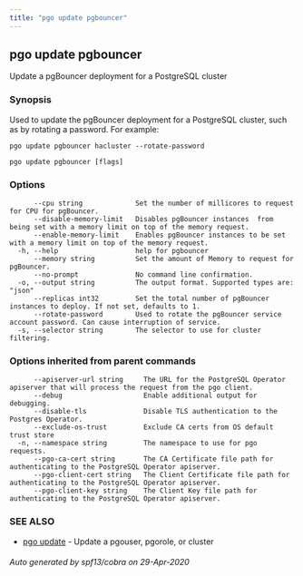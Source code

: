 ```yaml
---
title: "pgo update pgbouncer"
---
```

## pgo update pgbouncer

Update a pgBouncer deployment for a PostgreSQL cluster

### Synopsis

Used to update the pgBouncer deployment for a PostgreSQL cluster, such
	as by rotating a password. For example:

	pgo update pgbouncer hacluster --rotate-password
	

```
pgo update pgbouncer [flags]
```

### Options

```
      --cpu string             Set the number of millicores to request for CPU for pgBouncer.
      --disable-memory-limit   Disables pgBouncer instances  from being set with a memory limit on top of the memory request.
      --enable-memory-limit    Enables pgBouncer instances to be set with a memory limit on top of the memory request.
  -h, --help                   help for pgbouncer
      --memory string          Set the amount of Memory to request for pgBouncer.
      --no-prompt              No command line confirmation.
  -o, --output string          The output format. Supported types are: "json"
      --replicas int32         Set the total number of pgBouncer instances to deploy. If not set, defaults to 1.
      --rotate-password        Used to rotate the pgBouncer service account password. Can cause interruption of service.
  -s, --selector string        The selector to use for cluster filtering.
```

### Options inherited from parent commands

```
      --apiserver-url string     The URL for the PostgreSQL Operator apiserver that will process the request from the pgo client.
      --debug                    Enable additional output for debugging.
      --disable-tls              Disable TLS authentication to the Postgres Operator.
      --exclude-os-trust         Exclude CA certs from OS default trust store
  -n, --namespace string         The namespace to use for pgo requests.
      --pgo-ca-cert string       The CA Certificate file path for authenticating to the PostgreSQL Operator apiserver.
      --pgo-client-cert string   The Client Certificate file path for authenticating to the PostgreSQL Operator apiserver.
      --pgo-client-key string    The Client Key file path for authenticating to the PostgreSQL Operator apiserver.
```

### SEE ALSO

* [pgo update](/pgo-client/reference/pgo_update/)	 - Update a pgouser, pgorole, or cluster

###### Auto generated by spf13/cobra on 29-Apr-2020
